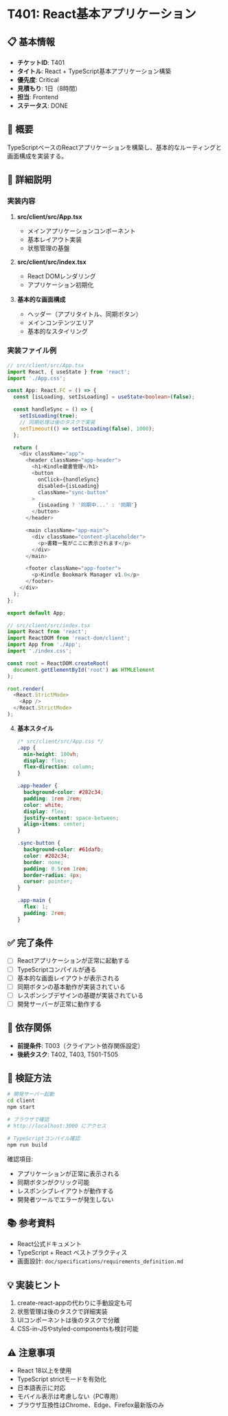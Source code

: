 # T401: React基本アプリケーション

## 📋 基本情報
- **チケットID**: T401
- **タイトル**: React + TypeScript基本アプリケーション構築
- **優先度**: Critical
- **見積もり**: 1日（8時間）
- **担当**: Frontend
- **ステータス**: DONE

## 🎯 概要
TypeScriptベースのReactアプリケーションを構築し、基本的なルーティングと画面構成を実装する。

## 📝 詳細説明
### 実装内容
1. **src/client/src/App.tsx**
   - メインアプリケーションコンポーネント
   - 基本レイアウト実装
   - 状態管理の基盤

2. **src/client/src/index.tsx**
   - React DOMレンダリング
   - アプリケーション初期化

3. **基本的な画面構成**
   - ヘッダー（アプリタイトル、同期ボタン）
   - メインコンテンツエリア
   - 基本的なスタイリング

### 実装ファイル例
```typescript
// src/client/src/App.tsx
import React, { useState } from 'react';
import './App.css';

const App: React.FC = () => {
  const [isLoading, setIsLoading] = useState<boolean>(false);

  const handleSync = () => {
    setIsLoading(true);
    // 同期処理は後のタスクで実装
    setTimeout(() => setIsLoading(false), 1000);
  };

  return (
    <div className="app">
      <header className="app-header">
        <h1>Kindle蔵書管理</h1>
        <button
          onClick={handleSync}
          disabled={isLoading}
          className="sync-button"
        >
          {isLoading ? '同期中...' : '同期'}
        </button>
      </header>

      <main className="app-main">
        <div className="content-placeholder">
          <p>書籍一覧がここに表示されます</p>
        </div>
      </main>

      <footer className="app-footer">
        <p>Kindle Bookmark Manager v1.0</p>
      </footer>
    </div>
  );
};

export default App;
```

```typescript
// src/client/src/index.tsx
import React from 'react';
import ReactDOM from 'react-dom/client';
import App from './App';
import './index.css';

const root = ReactDOM.createRoot(
  document.getElementById('root') as HTMLElement
);

root.render(
  <React.StrictMode>
    <App />
  </React.StrictMode>
);
```

4. **基本スタイル**
   ```css
   /* src/client/src/App.css */
   .app {
     min-height: 100vh;
     display: flex;
     flex-direction: column;
   }

   .app-header {
     background-color: #282c34;
     padding: 1rem 2rem;
     color: white;
     display: flex;
     justify-content: space-between;
     align-items: center;
   }

   .sync-button {
     background-color: #61dafb;
     color: #282c34;
     border: none;
     padding: 0.5rem 1rem;
     border-radius: 4px;
     cursor: pointer;
   }

   .app-main {
     flex: 1;
     padding: 2rem;
   }
   ```

## ✅ 完了条件
- [ ] Reactアプリケーションが正常に起動する
- [ ] TypeScriptコンパイルが通る
- [ ] 基本的な画面レイアウトが表示される
- [ ] 同期ボタンの基本動作が実装されている
- [ ] レスポンシブデザインの基礎が実装されている
- [ ] 開発サーバーが正常に動作する

## 🔗 依存関係
- **前提条件**: T003（クライアント依存関係設定）
- **後続タスク**: T402, T403, T501-T505

## 🧪 検証方法
```bash
# 開発サーバー起動
cd client
npm start

# ブラウザで確認
# http://localhost:3000 にアクセス

# TypeScriptコンパイル確認
npm run build
```

確認項目:
- アプリケーションが正常に表示される
- 同期ボタンがクリック可能
- レスポンシブレイアウトが動作する
- 開発者ツールでエラーが発生しない

## 📚 参考資料
- React公式ドキュメント
- TypeScript + React ベストプラクティス
- 画面設計: `doc/specifications/requirements_definition.md`

## 💡 実装ヒント
1. create-react-appの代わりに手動設定も可
2. 状態管理は後のタスクで詳細実装
3. UIコンポーネントは後のタスクで分離
4. CSS-in-JSやstyled-componentsも検討可能

## ⚠️ 注意事項
- React 18以上を使用
- TypeScript strictモードを有効化
- 日本語表示に対応
- モバイル表示は考慮しない（PC専用）
- ブラウザ互換性はChrome、Edge、Firefox最新版のみ